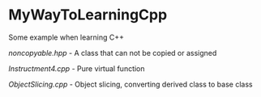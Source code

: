 # MyWayToLearningCpp
Some example when learning C++

*noncopyable.hpp* - A class that can not be copied or assigned

*Instructment4.cpp* - Pure virtual function

*ObjectSlicing.cpp* - Object slicing, converting derived class to base class
